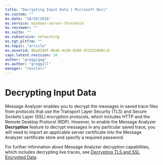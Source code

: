 ```yaml
---
title: "Decrypting Input Data | Microsoft Docs"
ms.custom: ""
ms.date: "10/26/2016"
ms.service: windows-server-threshold
ms.reviewer: ""
ms.suite: ""
ms.subservice: networking
ms.tgt_pltfrm: ""
ms.topic: "article"
ms.assetid: 8bad29df-0ba6-4c94-8386-451522889cc8
caps.latest.revision: 10
author: "greggigwg"
ms.author: "greggill"
manager: "ronstarr"
---
```


# Decrypting Input Data

Message Analyzer enables you to decrypt the messages in saved trace files from protocols that use the Transport Layer Security (TLS) and Secure Sockets Layer (SSL) encryption protocols, which includes HTTP and the Remote Desktop Protocol (RDP). However, to enable the Message Analyzer **Decryption** feature to decrypt messages in any particular saved trace, you will need to import an applicable server certificate into the Message Analyzer certificate store and specify a required password.  
  
 For further information about Message Analyzer decryption capabilities, which includes decrypting live traces, see [Decrypting TLS and SSL Encrypted Data](decrypting-tls-and-ssl-encrypted-data.md).